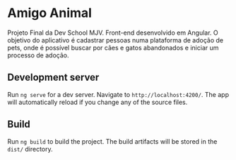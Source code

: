# Amigo Animal
Projeto Final da Dev School MJV. Front-end desenvolvido em Angular.
O objetivo do aplicativo é cadastrar pessoas numa plataforma de adoção de pets, onde é possível buscar por cães e gatos abandonados e iniciar um processo de adoção.


## Development server

Run `ng serve` for a dev server. Navigate to `http://localhost:4200/`. The app will automatically reload if you change any of the source files.

## Build

Run `ng build` to build the project. The build artifacts will be stored in the `dist/` directory.